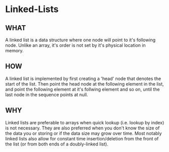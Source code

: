 # Linked-Lists

## WHAT

A linked list is a data structure where one node will point to it's following node. Unlike an array, it's order is not set by it's physical location in memory.

## HOW

A linked list is implemented by first creating a 'head' node that denotes the start of the list. Then point the head node at the following element in the list, and point the following element at it's follwing element and so on, until the last node in the sequence points at null.

## WHY

Linked lists are preferable to arrays when quick lookup (i.e. lookup by index) is not necessary. They are also preferred when you don't know the size of the data you or storing or if the data size may grow over time. Most notably linked lists also allow for constant time insertion/deletion from the front of the list (or from both ends of a doubly-linked list).